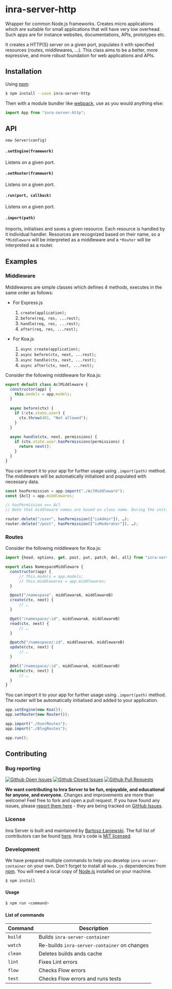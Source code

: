 # inra-server-http

Wrapper for common Node.js frameworks. Creates micro applications which are suitable for small applications that will have very low overhead. Such apps are for instance websites, documentations, APIs, prototypes etc.

It creates a HTTP(S) server on a given port, populates it with specified resources (routes, middlewares, …). This class aims to be a better, more expressive, and more robust foundation for web applications and APIs.

## Installation

Using [npm](https://www.npmjs.com/):

```bash
$ npm install --save inra-server-http
```

Then with a module bundler like [webpack](https://webpack.github.io/), use as you would anything else:

```js
import App from "inra-server-http";
```

## API

`new Server(config)`

#### `.setEngine(framework)`

Listens on a given port.

#### `.setRouter(framework)`

Listens on a given port.

#### `.run(port, callback)`

Listens on a given port.

#### `.import(path)`

Imports, initialises and saves a given resource. Each resource is handled by it individual handler. Resources are recognized based on their name, so a `*Middleware` will be interpreted as a middleware and a `*Router` will be interpreted as a router.

## Examples

### Middleware

Middlewares are simple classes which defines 4 methods, executes in the same order as follows:

- For Express.js
  1. `create(application);`
  2. `before(req, res, ...rest);`
  3. `handle(req, res, ...rest);`
  4. `after(req, res, ...rest);`

- For Koa.js
  1. `async create(application);`
  2. `async before(ctx, next, ...rest);`
  3. `async handle(ctx, next, ...rest);`
  4. `async after(ctx, next, ...rest);`

Consider the following middleware for Koa.js:

```javascript
export default class AclMiddleware {
  constructor(app) {
    this.models = app.models;
  }
  
  async before(ctx) {
    if (!ctx.state.user) {
      ctx.throw(401, "Not allowed");
    }
  }
  
  async handle(ctx, next, permissions) {
    if (ctx.state.user.hasPermissions(permissions) {
      return next();
    }
  }
}
```

You can import it to your app for further usage using `.import(path)` method. The middleware will be automatically initialised and populated with necessary data.

```javascript
const hasPermission = app.import("./AclMiddleware");
const {Acl} = app.middlewares;

// hasPermission === Acl
// Note that middleware names are based on class name. During the initialisation, "Middleware" suffix is deleted.

router.delete("/user", hasPermission(["isAdmin"]), …);
router.delete("/post", hasPermission(["isModerator"]), …);
```

### Routes

Consider the following middleware for Koa.js:

```javascript
import {head, options, get, post, put, patch, del, all} from "inra-server-http";

export class NamespaceMiddleware {
  constructor(app) {
      // this.models = app.models;
      // this.middlewares = app.middlewares;
  }

  @post("/namespace", middlewareA, middlewareB)
  create(ctx, next) {
      // …
  }

  @get("/namespace/:id", middlewareA, middlewareB)
  read(ctx, next) {
      // …
  }

  @patch("/namespace/:id", middlewareA, middlewareB)
  update(ctx, next) {
      // …
  }

  @del("/namespace/:id", middlewareA, middlewareB)
  delete(ctx, next) {
      // …
  }
}
```

You can import it to your app for further usage using `.import(path)` method. The router will be automatically initialised and added to your application.

```javascript
app.setEngine(new Koa());
app.setRouter(new Router());

app.import("./UserRoutes");
app.import("./BlogRoutes");

app.run();
```

## Contributing

### Bug reporting

[![Github Open Issues](https://img.shields.io/github/issues-raw/project-inra/inra-server.svg)](https://github.com/project-inra/inra-server/issues)
[![Github Closed Issues](https://img.shields.io/github/issues-closed-raw/project-inra/inra-server.svg)](https://github.com/project-inra/inra-server/issues?q=is%3Aissue+is%3Aclosed)
[![Github Pull Requests](https://img.shields.io/github/issues-pr-raw/project-inra/inra-server.svg)](https://github.com/project-inra/inra-server/pulls)

**We want contributing to Inra Server to be fun, enjoyable, and educational for anyone, and everyone.** Changes and improvements are more than welcome! Feel free to fork and open a pull request. If you have found any issues, please [report them here](https://github.com/project-inra/inra-server/issues/new) - they are being tracked on [GitHub Issues](https://github.com/project-inra/inra-server/issues).

### License

Inra Server is built and maintained by [Bartosz Łaniewski](https://github.com/Bartozzz). The full list of contributors can be found [here](https://github.com/project-inra/inra-server/graphs/contributors). Inra's code is [MIT licensed](https://github.com/project-inra/inra-server/blob/master/LICENSE).

### Development

We have prepared multiple commands to help you develop `inra-server-container` on your own. Don't forget to install all `Node.js` dependencies from [npm](https://www.npmjs.com/). You will need a local copy of [Node.js](https://nodejs.org/en/) installed on your machine.

```bash
$ npm install
```

#### Usage

```bash
$ npm run <command>
```

#### List of commands

| Command | Description                                  |
| ------- | -------------------------------------------- |
| `build` | Builds `inra-server-container`               |
| `watch` | Re-builds `inra-server-container` on changes |
| `clean` | Deletes builds ands cache                    |
| `lint`  | Fixes Lint errors                            |
| `flow`  | Checks Flow errors                           |
| `test`  | Checks Flow errors and runs tests            |
